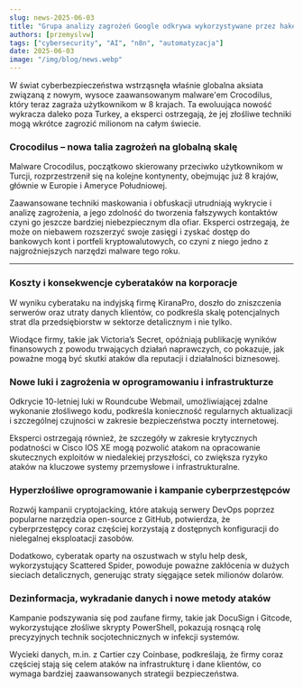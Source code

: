```yaml
---
slug: news-2025-06-03
title: "Grupa analizy zagrożeń Google odkrywa wykorzystywane przez hakerów zero-daye w telefonach Qualcomm!"
authors: [przemyslvw]
tags: ["cybersecurity", "AI", "n8n", "automatyzacja"]
date: 2025-06-03
image: "/img/blog/news.webp"
---
```


W świat cyberbezpieczeństwa wstrząsnęła właśnie globalna aksiata związaną z nowym, wysoce zaawansowanym malware'em Crocodilus, który teraz zagraża użytkownikom w 8 krajach. Ta ewoluująca nowość wykracza daleko poza Turkey, a eksperci ostrzegają, że jej złośliwe techniki mogą wkrótce zagrozić milionom na całym świecie.

### Crocodilus – nowa talia zagrożeń na globalną skalę

Malware Crocodilus, początkowo skierowany przeciwko użytkownikom w Turcji, rozprzestrzenił się na kolejne kontynenty, obejmując już 8 krajów, głównie w Europie i Ameryce Południowej.

Zaawansowane techniki maskowania i obfuskacji utrudniają wykrycie i analizę zagrożenia, a jego zdolność do tworzenia fałszywych kontaktów czyni go jeszcze bardziej niebezpiecznym dla ofiar. Eksperci ostrzegają, że może on niebawem rozszerzyć swoje zasięgi i zyskać dostęp do bankowych kont i portfeli kryptowalutowych, co czyni z niego jedno z najgroźniejszych narzędzi malware tego roku.


---

### Koszty i konsekwencje cyberataków na korporacje

W wyniku cyberataku na indyjską firmę KiranaPro, doszło do zniszczenia serwerów oraz utraty danych klientów, co podkreśla skalę potencjalnych strat dla przedsiębiorstw w sektorze detalicznym i nie tylko.

Wiodące firmy, takie jak Victoria’s Secret, opóźniają publikację wyników finansowych z powodu trwających działań naprawczych, co pokazuje, jak poważne mogą być skutki ataków dla reputacji i działalności biznesowej.


### Nowe luki i zagrożenia w oprogramowaniu i infrastrukturze

Odkrycie 10-letniej luki w Roundcube Webmail, umożliwiającej zdalne wykonanie złośliwego kodu, podkreśla konieczność regularnych aktualizacji i szczególnej czujności w zakresie bezpieczeństwa poczty internetowej.

Eksperci ostrzegają również, że szczegóły w zakresie krytycznych podatności w Cisco IOS XE mogą pozwolić atakom na opracowanie skutecznych exploitów w niedalekiej przyszłości, co zwiększa ryzyko ataków na kluczowe systemy przemysłowe i infrastrukturalne.


### Hyperzłośliwe oprogramowanie i kampanie cyberprzestępców

Rozwój kampanii cryptojacking, które atakują serwery DevOps poprzez popularne narzędzia open-source z GitHub, potwierdza, że cyberprzestępcy coraz częściej korzystają z dostępnych konfiguracji do nielegalnej eksploatacji zasobów.

Dodatkowo, cyberatak oparty na oszustwach w stylu help desk, wykorzystujący Scattered Spider, powoduje poważne zakłócenia w dużych sieciach detalicznych, generując straty sięgające setek milionów dolarów.


### Dezinformacja, wykradanie danych i nowe metody ataków

Kampanie podszywania się pod zaufane firmy, takie jak DocuSign i Gitcode, wykorzystujące złośliwe skrypty PowerShell, pokazują rosnącą rolę precyzyjnych technik socjotechnicznych w infekcji systemów.

Wycieki danych, m.in. z Cartier czy Coinbase, podkreślają, że firmy coraz częściej stają się celem ataków na infrastrukturę i dane klientów, co wymaga bardziej zaawansowanych strategii bezpieczeństwa.


